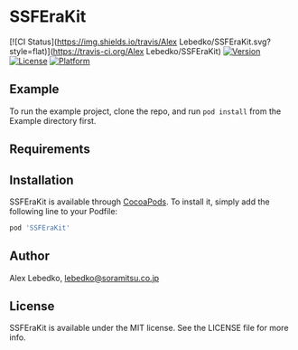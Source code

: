 # SSFEraKit

[![CI Status](https://img.shields.io/travis/Alex Lebedko/SSFEraKit.svg?style=flat)](https://travis-ci.org/Alex Lebedko/SSFEraKit)
[![Version](https://img.shields.io/cocoapods/v/SSFEraKit.svg?style=flat)](https://cocoapods.org/pods/SSFEraKit)
[![License](https://img.shields.io/cocoapods/l/SSFEraKit.svg?style=flat)](https://cocoapods.org/pods/SSFEraKit)
[![Platform](https://img.shields.io/cocoapods/p/SSFEraKit.svg?style=flat)](https://cocoapods.org/pods/SSFEraKit)

## Example

To run the example project, clone the repo, and run `pod install` from the Example directory first.

## Requirements

## Installation

SSFEraKit is available through [CocoaPods](https://cocoapods.org). To install
it, simply add the following line to your Podfile:

```ruby
pod 'SSFEraKit'
```

## Author

Alex Lebedko, lebedko@soramitsu.co.jp

## License

SSFEraKit is available under the MIT license. See the LICENSE file for more info.
